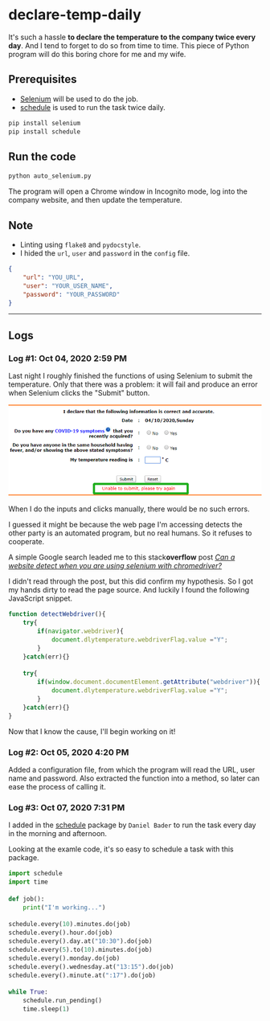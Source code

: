# declare-temp-daily

It's such a hassle **to declare the temperature to the company twice every day**. And I tend to forget to do so from time to time. This piece of Python program will do this boring chore for me and my wife.

## Prerequisites
* [Selenium](https://selenium-python.readthedocs.io) will be used to do the job.
* [schedule](https://pypi.org/project/schedule/) is used to run the task twice daily.

```bash
pip install selenium
pip install schedule
```

## Run the code

```bash
python auto_selenium.py
```
The program will open a Chrome window in Incognito mode, log into the company website, and then update the temperature.

## Note
* Linting using `flake8` and `pydocstyle`.
* I hided the `url`, `user` and `password` in the `config` file.

```json
{
    "url": "YOU_URL",
    "user": "YOUR_USER_NAME",
    "password": "YOUR_PASSWORD"
}
```
---
## Logs

### **Log #1: Oct 04, 2020 2:59 PM**

Last night I roughly finished the functions of using Selenium to submit the temperature. Only that there was a problem: it will fail and produce an error when Selenium clicks the "Submit" button.

![](submit-error.png)

When I do the inputs and clicks manually, there would be no such errors.

I guessed it might be because the web page I'm accessing detects the other party is an automated program, but no real humans. So it refuses to cooperate. 

A simple Google search leaded me to this stack**overflow** post [*Can a website detect when you are using selenium with chromedriver?*](https://stackoverflow.com/questions/33225947/can-a-website-detect-when-you-are-using-selenium-with-chromedriver#41220267) 

I didn't read through the post, but this did confirm my hypothesis. So I got my hands dirty to read the page source. And luckily I found the following JavaScript snippet.

```JavaScript
function detectWebdriver(){
    try{
        if(navigator.webdriver){
            document.dlytemperature.webdriverFlag.value ="Y";
        }
    }catch(err){} 
    
    try{
        if(window.document.documentElement.getAttribute("webdriver")){
            document.dlytemperature.webdriverFlag.value ="Y";
        }
    }catch(err){}
}
```

Now that I know the cause, I'll begin working on it!

### **Log #2: Oct 05, 2020 4:20 PM**

Added a configuration file, from which the program will read the URL, user name and password. Also extracted the function into a method, so later can ease the process of calling it.

### **Log #3: Oct 07, 2020 7:31 PM**

I added in the [schedule](https://pypi.org/project/schedule/) package by `Daniel Bader` to run the task every day in the morning and afternoon.

Looking at the examle code, it's so easy to schedule a task with this package.

```python
import schedule
import time

def job():
    print("I'm working...")

schedule.every(10).minutes.do(job)
schedule.every().hour.do(job)
schedule.every().day.at("10:30").do(job)
schedule.every(5).to(10).minutes.do(job)
schedule.every().monday.do(job)
schedule.every().wednesday.at("13:15").do(job)
schedule.every().minute.at(":17").do(job)

while True:
    schedule.run_pending()
    time.sleep(1)
```